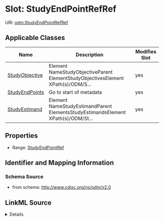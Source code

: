 # Slot: StudyEndPointRefRef

URI: [odm:StudyEndPointRefRef](http://www.cdisc.org/ns/odm/v2.0/StudyEndPointRefRef)



<!-- no inheritance hierarchy -->




## Applicable Classes

| Name | Description | Modifies Slot |
| --- | --- | --- |
[StudyObjective](StudyObjective.md) | Element NameStudyObjectiveParent ElementStudyObjectivesElement XPath(s)/ODM/S... |  yes  |
[StudyEndPoints](StudyEndPoints.md) | Go to start of metadata |  yes  |
[StudyEstimand](StudyEstimand.md) | Element NameStudyEstimandParent ElementsStudyEstimandsElement XPath(s)/ODM/St... |  yes  |







## Properties

* Range: [StudyEndPointRef](StudyEndPointRef.md)





## Identifier and Mapping Information







### Schema Source


* from schema: http://www.cdisc.org/ns/odm/v2.0




## LinkML Source

<details>
```yaml
name: StudyEndPointRefRef
from_schema: http://www.cdisc.org/ns/odm/v2.0
rank: 1000
identifier: false
alias: StudyEndPointRefRef
domain_of:
- StudyObjective
- StudyEndPoints
- StudyEstimand
range: StudyEndPointRef

```
</details>